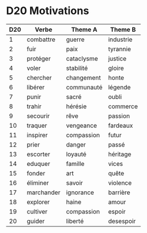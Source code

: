 # D20 Motivations
| D20 | Verbe      | Theme A    | Theme B   |
| --- | ---------- | ---------- | --------- |
| 1   | combattre  | guerre     | industrie |
| 2   | fuir       | paix       | tyrannie  |
| 3   | protéger   | cataclysme | justice   |
| 4   | voler      | stabilité  | gloire    |
| 5   | chercher   | changement | honte     |
| 6   | libérer    | communauté | légende   |
| 7   | punir      | sacré      | oubli     |
| 8   | trahir     | hérésie    | commerce  |
| 9   | secourir   | rêve       | passion   |
| 10  | traquer    | vengeance  | fardeaux  |
| 11  | inspirer   | compassion | futur     |
| 12  | prier      | danger     | passé     |
| 13  | escorter   | loyauté    | héritage  |
| 14  | eduquer    | famille    | vices     |
| 15  | fonder     | art        | quête     |
| 16  | éliminer   | savoir     | violence  |
| 17  | marchander | ignorance  | barrière  |
| 18  | explorer   | haine      | amour     |
| 19  | cultiver   | compassion | espoir    |
| 20  | guider     | liberté    | desespoir |
